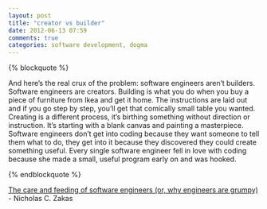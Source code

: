 ```yaml
---
layout: post
title: "creator vs builder"
date: 2012-06-13 07:59
comments: true
categories: software development, dogma
---
```


{% blockquote %}

And here’s the real crux of the problem: software engineers aren’t builders. Software engineers are creators. Building is what you do when you buy a piece of furniture from Ikea and get it home. The instructions are laid out and if you go step by step, you’ll get that comically small table you wanted. Creating is a different process, it’s birthing something without direction or instruction. It’s starting with a blank canvas and painting a masterpiece. Software engineers don’t get into coding because they want someone to tell them what to do, they get into it because they discovered they could create something useful. Every single software engineer fell in love with coding because she made a small, useful program early on and was hooked.

{% endblockquote %}

[The care and feeding of software engineers (or, why engineers are grumpy)](http://www.nczonline.net/blog/2012/06/12/the-care-and-feeding-of-software-engineers-or-why-engineers-are-grumpy/) - Nicholas C. Zakas